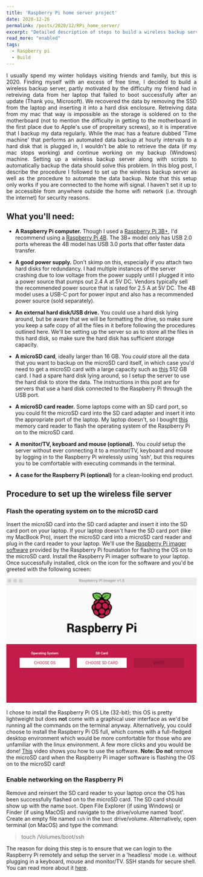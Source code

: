 ```yaml
---
title: 'Raspberry Pi home server project'
date: 2020-12-26
permalink: /posts/2020/12/RPi_home_server/
excerpt: "Detailed description of steps to build a wireless backup server."
read_more: "enabled"
tags:
  - Raspberry pi
  - Build
---
```

<div style="text-align: justify"> 
I usually spend my winter holidays visiting friends and family, but this is 2020. Finding myself with an excess of free time, I decided to build a wireless backup server, partly motivated by the difficulty my friend had in retreiving data from her laptop that failed to boot successfully after an update (Thank you, Microsoft). We recovered the data by removing the SSD from the laptop and inserting it into a hard disk enclosure. Retreiving data from my mac that way is impossible as the storage is soldered on to the motherboard (not to mention the difficulty in getting to the motherboard in the first place due to Apple's use of propreitary screws), so it is imperative that I backup my data regularly. While the mac has a feature dubbed 'Time machine' that performs an automated data backup at hourly intervals to a hard disk that is plugged in, I wouldn't be able to retrieve the data (if my mac stops working) and continue working on my backup (Windows) machine. Setting up a wireless backup server along with scripts to automatically backup the data should solve this problem. In this blog post, I describe the procedure I followed to set up the wireless backup server as well as the procedure to automate the data backup. Note that this setup only works if you are connected to the home wifi signal. I haven't set it up to be accessible from anywhere outside the home wifi network (i.e. through the internet) for security reasons.
</div>

## What you'll need:
* **A Raspberry Pi computer.** Though I used a [Raspberry Pi 3B+](https://www.raspberrypi.org/products/raspberry-pi-3-model-b-plus/ "Raspberry Pi 3B+"), I'd recommend using a [Raspberry Pi 4B](https://www.raspberrypi.org/products/raspberry-pi-4-model-b/ "Raspberry Pi 4B"). The 3B+ model only has USB 2.0 ports whereas the 4B model has USB 3.0 ports that offer faster data transfer. 

* **A good power supply.** Don't skimp on this, especially if you attach two hard disks for redundancy. I had multiple instances of the server crashing due to low voltage from the power supply until I plugged it into a power source that pumps out 2.4 A at 5V DC. Vendors typically sell the recommended power source that is rated for 2.5 A at 5V DC. The 4B model uses a USB-C port for power input and also has a recommended power source (sold separately).

* **An external hard disk/USB drive.** You could use a hard disk lying around, but be aware that we will be formatting the drive, so make sure you keep a safe copy of all the files in it before following the procedures outlined here. We'll be setting up the server so as to store all the files in this hard disk, so make sure the hard disk has sufficient storage capacity.

* **A microSD card**, ideally larger than 16 GB. You *could* store all the data that you want to backup on the microSD card itself, in which case you'd need to get a microSD card with a large capacity such as [this](https://www.amazon.com/SanDisk-512GB-microSDXC-Memory-Adapter-dp-B08GXXKY6P/dp/B08GXXKY6P/ref=dp_ob_title_ce "SanDisk 512 GB microSD card") 512 GB card. I had a spare hard disk lying around, so I setup the server to use the hard disk to store the data. The instructions in this post are for servers that use a hard disk connected to the Raspberry Pi through the USB port. 

* **A microSD card reader.** Some laptops come with an SD card port, so you could fit the microSD card into the SD card adapter and insert it into the appropriate port of the laptop. My laptop doesn't, so I bought [this](https://www.amazon.com/gp/product/B00W02VHM6/ref=ppx_yo_dt_b_asin_title_o00_s00?ie=UTF8&psc=1 "memory card reader") memory card reader to flash the operating system of the Raspberry Pi on to the microSD card.

* **A monitor/TV, keyboard and mouse (optional).** You *could* setup the server without ever connecting it to a monitor/TV, keyboard and mouse by logging in to the Raspberry Pi wirelessly using 'ssh', but this requires you to be comfortable with executing commands in the terminal. 

* **A case for the Raspberry Pi (optional)** for a clean-looking end product.


## Procedure to set up the wireless file server

### Flash the operating system on to the microSD card
Insert the microSD card into the SD card adapter and insert it into the SD card port on your laptop. If your laptop doesn't have the SD card port (like my MacBook Pro), insert the microSD card into a microSD card reader and plug in the card reader to your laptop. We'll use the [Raspberry Pi imager software](https://www.raspberrypi.org/software/) provided by the Raspberry Pi foundation for flashing the OS on to the microSD card. Install the Raspberry Pi imager software to your laptop. Once successfully installed, click on the icon for the software and you'd be greeted with the following screen:

![](/images/blog/2020-12-26-RPi/RPi_imager_software_1.png)

I chose to install the Raspberry Pi OS Lite (32-bit); this OS is pretty lightweight but does **not** come with a graphical user interface as we'd be running all the commands on the terminal anyway. Alternatively, you could choose to install the Raspberry Pi OS full, which comes with a full-fledged desktop environment which would be more comfortable for those who are unfamiliar with the linux environment. A few more clicks and you would be done! [This](https://youtu.be/J024soVgEeM) video shows you how to use the software. **Note: Do not** remove the microSD card when the Raspberry Pi imager software is flashing the OS on to the microSD card!

### Enable networking on the Raspberry Pi
Remove and reinsert the SD card reader to your laptop once the OS has been successfully flashed on to the microSD card. The SD card should show up with the name `boot`. Open File Explorer (if using Windows) or Finder (if using MacOS) and navigate to the drive/volume named 'boot'. Create an empty file named `ssh` in the `boot` drive/volume. Alternatively, open terminal (on MacOS) and type the command: 
>touch /Volumes/boot/ssh 

The reason for doing this step is to ensure that we can login to the Raspberry Pi remotely and setup the server in a 'headless' mode i.e. without plugging in a keyboard, mouse and monitor/TV. SSH stands for secure shell. You can read more about it [here](https://www.raspberrypi.org/documentation/remote-access/ssh/).

